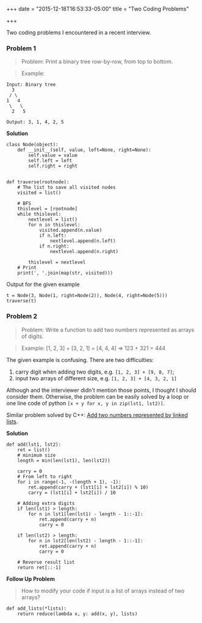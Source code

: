 +++
date = "2015-12-18T16:53:33-05:00"
title = "Two Coding Problems"

+++

Two coding problems I encountered in a recent interview.

### Problem 1

> Problem: Print a binary tree row-by-row, from top to bottom.

> Example:

```
Input: Binary tree
  3
 / \
1   4 
 \   \
  2   5
  
Output: 3, 1, 4, 2, 5
```

**Solution**

```
class Node(object):
    def __init__(self, value, left=None, right=None):
        self.value = value
        self.left = left
        self.right = right


def traverse(rootnode):
    # The list to save all visited nodes
    visited = list()

    # BFS
    thislevel = [rootnode]
    while thislevel:
        nextlevel = list()
        for n in thislevel:
            visited.append(n.value)
            if n.left:
                nextlevel.append(n.left)
            if n.right:
                nextlevel.append(n.right)

        thislevel = nextlevel
    # Print
    print(', '.join(map(str, visited)))
```

Output for the given example

```
t = Node(3, Node(1, right=Node(2)), Node(4, right=Node(5)))
traverse(t)
```


### Problem 2

> Problem: Write a function to add two numbers represented as arrays of digits.

> Example: [1, 2, 3] + [3, 2, 1] = [4, 4, 4] => 123 + 321 = 444

The given example is confusing. There are two difficulties:

1. carry digit when adding two digits, e.g. `[1, 2, 3] + [9, 8, 7]`;
2. input two arrays of different size, e.g. `[1, 2, 3] + [4, 3, 2, 1]`

Although and the interviewer didn't mention those points, I thought I should consider them. Otherwise, the problem can be easily solved by a loop or one line code of python 
`[x + y for x, y in zip(lst1, lst2)]`.

Similar problem solved by C++: [Add two numbers represented by linked lists](http://www.geeksforgeeks.org/sum-of-two-linked-lists/).

**Solution**

```
def add(lst1, lst2):
    ret = list()
    # minimum size
    length = min(len(lst1), len(lst2))

    carry = 0
    # From left to right
    for i in range(-1, -(length + 1), -1):
        ret.append(carry + (lst1[i] + lst2[i]) % 10)
        carry = (lst1[i] + lst2[i]) / 10

    # Adding extra digits
    if len(lst1) > length:
        for n in lst1[len(lst1) - length - 1::-1]:
            ret.append(carry + n)
            carry = 0

    if len(lst2) > length:
        for n in lst2[len(lst2) - length - 1::-1]:
            ret.append(carry + n)
            carry = 0

    # Reverse result list
    return ret[::-1]
```

**Follow Up Problem**

> How to modify your code if input is a list of arrays instead of two arrays?

```
def add_lists(*lists):
    return reduce(lambda x, y: add(x, y), lists)
```

